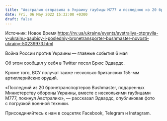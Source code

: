 ```yaml
---
title: "Австралия отправила в Украину гаубицы M777 и последнюю из 20 бронемашин Bushmaster"
date: Fri, 06 May 2022 15:32:00 +0300
draft: false
---
```

Источник: Новое Время https://nv.ua/ukraine/events/avstraliya-otpravila-v-ukrainu-gaubicy-i-posledniy-bronetransporter-bushmaster-novosti-ukrainy-50239973.html


Война России против Украины — главные события 6 мая

Об этом сообщил у себя в Twitter посол Брюс Эдвардс.

Кроме того, ВСУ получат также несколько британских 155-мм артиллерийских орудий.

«Последний из 20 бронетранспортеров Bushmaster, подаренных Министерству обороны Украины, вместе с несколькими гаубицами M777, покинул Австралию», — рассказал Эдвардс, опубликовав фото с погрузкой военной техники.

Присоединяйтесь к нам в соцсетях Facebook, Telegram и Instagram.
